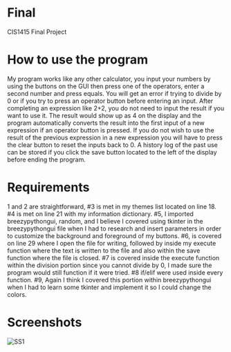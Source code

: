 # Final
CIS1415 Final Project
# How to use the program
My program works like any other calculator, you input your numbers by using the buttons on the GUI then press one of the operators, enter a second number and press equals. You will get an error if trying to divide by 0 or if you try to press an operator button before entering an input. After completing an expression like 2+2, you do not need to input the result if you want to use it. The result would show up as 4 on the display and the program automatically converts the result into the first input of a new expression if an operator button is pressed. If you do not wish to use the result of the previous expression in a new expression you will have to press the clear button to reset the inputs back to 0. A history log of the past use can be stored if you click the save button located to the left of the display before ending the program. 

# Requirements
1 and 2 are straightforward, #3 is met in my themes list located on line 18. #4 is met on line 21 with my information dictionary. #5, I imported breezypythongui, random, and I believe I covered using tkinter in the breezypythongui file when I had to research and insert parameters in order to customize the background and foreground of my buttons. #6, is covered on line 29 where I open the file for writing, followed by inside my execute function where the text is written to the file and also within the save function where the file is closed. #7 is covered inside the execute function within the division portion since you cannot divide by 0, I made sure the program would still function if it were tried. #8 if/elif were used inside every function. #9, Again I think I covered this portion within breezypythongui when I had to learn some tkinter and implement it so I could change the colors. 

# Screenshots
![SS1](https://user-images.githubusercontent.com/75189383/102127461-266dde00-3e12-11eb-917e-0511c876d378.png)
